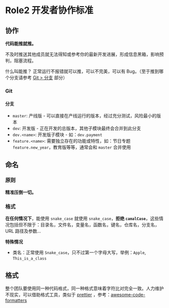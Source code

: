 # Role2 开发者协作标准

## 协作

**代码能推就推。**

不及时推送其他成员就无法得知或参考你的最新开发进展，形成信息黑箱，影响预判，阻塞流程。

什么叫能推？ 正常运行不报错就可以推，可以不完美，可以有 Bug。（至于推到哪个分支请参考 [Git > 分支](#分支) 部分）

### Git

#### 分支

- `master`: 产线版 - 可以直接在产线运行的版本，经过充分测试，风险最小的版本
- `dev`: 开发版 - 正在开发的总版本，其他子模块最终会合并到此分支
- `dev.<name>`: 开发版子模块 - 如：`dev.payment`
- `feature.<name>`: 需要独立存在的功能或特性，如：节日专题 `feature.new_year`，教育版等等，通常会和 `master` 合并使用

## 命名

### 原则

**精准压倒一切。**

### 格式

**在任何情况下**，能使用 `snake_case` 就使用 `snake_case`，**拒绝 `camalCase`**，这些情况包括但不限于：目录名，文件名，变量名，函数名，键名，仓库名，分支名，URL 路径及参数...

**特殊情况**

- 类名：正常使用 `Snake_case`，只不过第一个字母大写，举例：`Apple`, `This_is_a_class`

## 格式

整个团队要使用同一种代码格式，同一种格式意味着字符比对完全一致。人力维护不现实，可以借助格式工具，类似于 [prettier](https://github.com/prettier/prettier)
，参考：[awesome-code-formatters](https://github.com/rishirdua/awesome-code-formatters)
